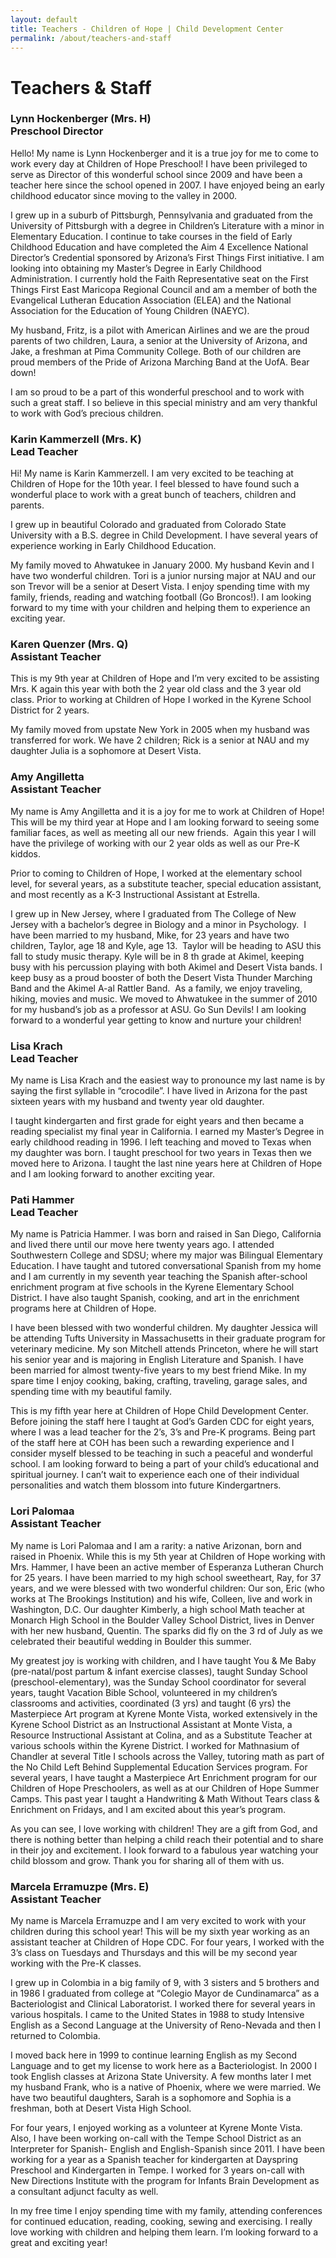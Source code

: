 ```yaml
---
layout: default
title: Teachers - Children of Hope | Child Development Center
permalink: /about/teachers-and-staff
---
```


Teachers & Staff
===


<h3 class="ui header">
  Lynn Hockenberger (Mrs. H)
  <div class="sub header">Preschool Director</div>
</h3>

<p>
  Hello! My name is Lynn Hockenberger and it is a true joy for me to come to work every day at Children of Hope Preschool! I have been privileged to serve as Director of this wonderful school since 2009 and have been a teacher here since the school opened in 2007. I have enjoyed being an early childhood educator since moving to the valley in 2000.
</p>

<p>
  I grew up in a suburb of Pittsburgh, Pennsylvania and graduated from the University of Pittsburgh with a degree in Children’s Literature with a minor in Elementary Education. I continue to take courses in the field of Early Childhood Education and have completed the Aim 4 Excellence National Director’s Credential sponsored by Arizona’s First Things First initiative. I am looking into obtaining my Master’s Degree in Early Childhood Administration. I currently hold the Faith Representative seat on the First Things First East Maricopa Regional Council and am a member of both the Evangelical Lutheran Education Association (ELEA) and the National Association for the Education of Young Children (NAEYC).
</p>

<p>
  My husband, Fritz, is a pilot with American Airlines and we are the proud parents of two children, Laura, a senior at the University of Arizona, and Jake, a freshman at Pima Community College. Both of our children are proud members of the Pride of Arizona Marching Band at the UofA. Bear down!
</p>

<p>
  I am so proud to be a part of this wonderful preschool and to work with such a great staff. I so believe in this special ministry and am very thankful to work with God’s precious children.
</p>

<div class="ui section divider"></div>

<h3 class="ui header">
  Karin Kammerzell (Mrs. K)
  <div class="sub header">Lead Teacher</div>
</h3>

<p>
  Hi!  My name is Karin Kammerzell.  I am very excited to be teaching at Children of Hope
  for the 10th year. I feel blessed to have found such a wonderful place to work with a great
  bunch of teachers, children and parents.
</p>

<p>
  I grew up in beautiful Colorado and graduated from Colorado State University with a B.S.
  degree in Child Development. I have several years of experience working in Early Childhood
  Education.
</p>

<p>
  My family moved to Ahwatukee in January 2000. My husband Kevin and I have two wonderful
  children. Tori is a junior nursing major at NAU and our son Trevor will be a senior at
  Desert Vista. I enjoy spending time with my family, friends, reading and watching football
  (Go Broncos!). I am looking forward to my time with your children and helping them to
  experience an exciting year.
</p>

<div class="ui section divider"></div>

<h3 class="ui header">
  Karen Quenzer (Mrs. Q)
  <div class="sub header">Assistant Teacher</div>
</h3>

<p>
  This is my 9th year at Children of Hope and I’m very excited to be assisting Mrs. K again
  this year with both the 2 year old class and the 3 year old class.  Prior to working at
  Children of Hope I worked in the Kyrene School District for 2 years.
</p>

<p>
  My family moved from upstate New York in 2005 when my husband was transferred for work.
  We have 2 children; Rick is a senior at NAU and my daughter Julia is a sophomore at Desert Vista.
</p>

<div class="ui section divider"></div>

<h3 class="ui header">
  Amy Angilletta
  <div class="sub header">Assistant Teacher</div>
</h3>

<p>
  My name is Amy Angilletta and it is a joy for me to work at Children of Hope! This will be my third year at Hope and I am looking forward to seeing some familiar faces, as well as meeting all our new friends.  Again this year I will have the privilege of working with our 2 year olds as well as our Pre-K kiddos.
</p>

<p>
  Prior to coming to Children of Hope, I worked at the elementary school level, for several years, as a substitute teacher, special education assistant, and most recently as a K-3 Instructional Assistant at Estrella. 
</p>

<p>
  I grew up in New Jersey, where I graduated from The College of New Jersey with a bachelor’s degree in Biology and a minor in Psychology.  I have been married to my husband, Mike, for 23 years and have two children, Taylor, age 18 and Kyle, age 13.  Taylor will be heading to ASU this fall to study music therapy. Kyle will be in 8 th grade at Akimel, keeping busy with his percussion playing with both Akimel and Desert Vista bands. I keep busy as a proud booster of both the Desert Vista Thunder Marching Band and the Akimel A-al Rattler Band.  As a family, we enjoy traveling, hiking, movies and music. We moved to Ahwatukee in the summer of 2010 for my husband’s job as a professor at ASU. Go Sun Devils! I am looking forward to a wonderful year getting to know and nurture your children!
</p>

<div class="ui section divider"></div>

<h3 class="ui header">
  Lisa Krach
  <div class="sub header">Lead Teacher</div>
</h3>

<p>
  My name is Lisa Krach and the easiest way to pronounce my last name is by saying the first
  syllable in “crocodile”. I have lived in Arizona for the past sixteen years with my husband
  and twenty year old daughter.
</p>

<p>
  I taught kindergarten and first grade for eight years and then became a reading specialist
  my final year in California. I earned my Master’s Degree in early childhood reading in 1996.
  I left teaching and moved to Texas when my daughter was born. I taught preschool for two years
  in Texas then we moved here to Arizona. I taught the last nine years here at Children of Hope
  and I am looking forward to another exciting year.
</p>


<div class="ui section divider"></div>

<h3 class="ui header">
  Pati Hammer
  <div class="sub header">Lead Teacher</div>
</h3>

<p>
  My name is Patricia Hammer. I was born and raised in San Diego, California and lived there
  until our move here twenty years ago. I attended Southwestern College and SDSU; where my
  major was Bilingual Elementary Education. I have taught and tutored conversational Spanish
  from my home and I am currently in my seventh year teaching the Spanish after-school enrichment
  program at five schools in the Kyrene Elementary School District. I have also taught Spanish,
  cooking, and art in the enrichment programs here at Children of Hope.
</p>

<p>
  I have been blessed with two wonderful children. My daughter Jessica will be attending Tufts
  University in Massachusetts in their graduate program for veterinary medicine. My son Mitchell
  attends Princeton, where he will start his senior year and is majoring in English Literature
  and Spanish. I have been married for almost twenty-five years to my best friend Mike. In my
  spare time I enjoy cooking, baking, crafting, traveling, garage sales, and spending time with
  my beautiful family.
</p>

<p>
  This is my fifth year here at Children of Hope Child Development Center. Before joining the staff
  here I taught at God’s Garden CDC for eight years, where I was a lead teacher for the 2’s, 3’s
  and Pre-K programs. Being part of the staff here at COH has been such a rewarding experience and
  I consider myself blessed to be teaching in such a peaceful and wonderful school. I am looking
  forward to being a part of your child’s educational and spiritual journey. I can’t wait to experience
  each one of their individual personalities and watch them blossom into future Kindergartners.
</p>

<div class="ui section divider"></div>

<h3 class="ui header">
  Lori Palomaa
  <div class="sub header">Assistant Teacher</div>
</h3>

<p>
  My name is Lori Palomaa and I am a rarity: a native Arizonan, born and raised in Phoenix. While this is my 5th year at Children of Hope working with Mrs. Hammer, I have been an active member of Esperanza Lutheran Church for 25 years. I have been married to my high school sweetheart, Ray, for 37 years, and we were blessed with two wonderful children: Our son, Eric (who works at The Brookings Institution) and his wife, Colleen, live and work in Washington, D.C. Our daughter Kimberly, a high school Math teacher at Monarch High School in the Boulder Valley School District, lives in Denver with her new husband, Quentin. The sparks did fly on the 3 rd of July as we celebrated their beautiful wedding in Boulder this summer.
</p>

<p>
  My greatest joy is working with children, and I have taught You & Me Baby (pre-natal/post partum & infant exercise classes), taught Sunday School (preschool-elementary), was the Sunday School coordinator for several years, taught Vacation Bible School, volunteered in my children’s classrooms and activities, coordinated (3 yrs) and taught (6 yrs) the Masterpiece Art program at Kyrene Monte Vista, worked extensively in the Kyrene School District as an Instructional Assistant at Monte Vista, a Resource Instructional Assistant at Colina, and as a Substitute Teacher at various schools within the Kyrene District. I worked for Mathnasium of Chandler at several Title I schools across the Valley, tutoring math as part of the No Child Left Behind Supplemental Education Services program. For several years, I have taught a Masterpiece Art Enrichment program for our Children of Hope Preschoolers, as well as at our Children of Hope Summer Camps. This past year I taught a Handwriting & Math Without Tears class & Enrichment on Fridays, and I am excited about this year’s program.
</p>

<p>
  As you can see, I love working with children! They are a gift from God, and there is nothing better than helping a child reach their potential and to share in their joy and excitement. I look forward to a fabulous year watching your child blossom and grow. Thank you for sharing all of them with us.
</p>

<div class="ui section divider"></div>

<h3 class="ui header">
  Marcela Erramuzpe (Mrs. E)
  <div class="sub header">Assistant Teacher</div>
</h3>

<p>
My name is Marcela Erramuzpe and I am very excited to work with your children during this school year! This will be my sixth year working as an assistant teacher at Children of Hope CDC. For four years, I worked with the 3’s class on Tuesdays and Thursdays and this will be my second year working with the Pre-K classes.
</p>

<p>
I grew up in Colombia in a big family of 9, with 3 sisters and 5 brothers and in 1986 I graduated from college at “Colegio Mayor de Cundinamarca” as a Bacteriologist and Clinical Laboratorist. I worked there for several years in various hospitals. I came to the United States in 1988 to study Intensive English as a Second Language at the University of Reno-Nevada and then I returned to Colombia.
</p>

<p>
I moved back here in 1999 to continue learning English as my Second Language and to get my license to work here as a Bacteriologist. In 2000 I took English classes at Arizona State University. A few months later I met my husband Frank, who is a native of Phoenix, where we were married. We have two beautiful daughters, Sarah is a sophomore and Sophia is a freshman, both at Desert Vista High School.
</p>

<p>
For four years, I enjoyed working as a volunteer at Kyrene Monte Vista. Also, I have been working on-call with the Tempe School District as an Interpreter for Spanish- English and English-Spanish since 2011. I have been working for a year as a Spanish teacher for kindergarten at Dayspring Preschool and Kindergarten in Tempe. I worked for 3 years on-call with New Directions Institute with the program for Infants Brain Development as a consultant adjunct faculty as well.
</p>

<p>
In my free time I enjoy spending time with my family, attending conferences for continued education, reading, cooking, sewing and exercising. I really love working with children and helping them learn. I’m looking forward to a great and exciting year!
</p>

